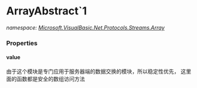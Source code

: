 ﻿
# ArrayAbstract`1
_namespace: [Microsoft.VisualBasic.Net.Protocols.Streams.Array](N-Microsoft.VisualBasic.Net.Protocols.Streams.Array.md)_





### Properties

#### value
由于这个模块是专门应用于服务器端的数据交换的模块，所以稳定性优先，
 这里面的函数都是安全的数组访问方法

